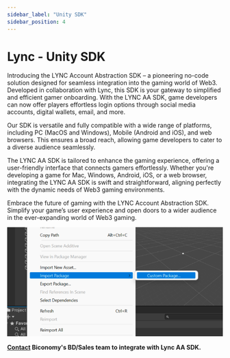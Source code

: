 ```yaml
---
sidebar_label: "Unity SDK"
sidebar_position: 4
---
```


# Lync - Unity SDK 

Introducing the LYNC Account Abstraction SDK – a pioneering no-code solution designed for seamless integration into the gaming world of Web3. Developed in collaboration with Lync, this SDK is your gateway to simplified and efficient gamer onboarding. With the LYNC AA SDK, game developers can now offer players effortless login options through social media accounts, digital wallets, email, and more.

Our SDK is versatile and fully compatible with a wide range of platforms, including PC (MacOS and Windows), Mobile (Android and iOS), and web browsers. This ensures a broad reach, allowing game developers to cater to a diverse audience seamlessly.

The LYNC AA SDK is tailored to enhance the gaming experience, offering a user-friendly interface that connects gamers effortlessly. Whether you're developing a game for Mac, Windows, Android, iOS, or a web browser, integrating the LYNC AA SDK is swift and straightforward, aligning perfectly with the dynamic needs of Web3 gaming environments.

Embrace the future of gaming with the LYNC Account Abstraction SDK. Simplify your game’s user experience and open doors to a wider audience in the ever-expanding world of Web3 gaming.

![Image1](./img/lync.png)

**[Contact](https://t.me/SarDwi8) Biconomy's BD/Sales team to integrate with Lync AA SDK.**
